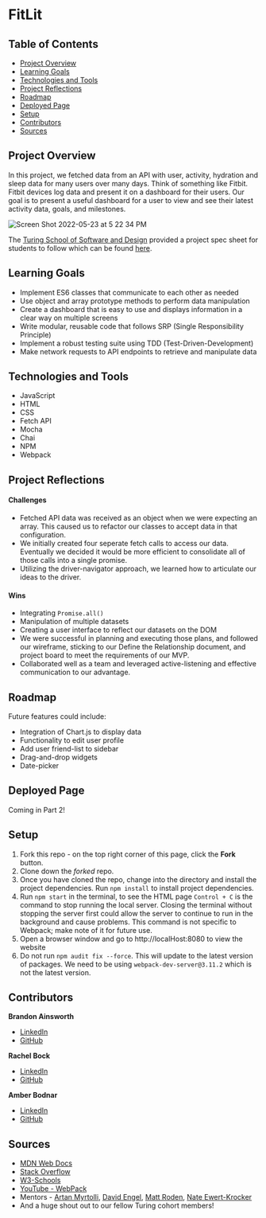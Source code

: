 # FitLit

## Table of Contents
- [Project Overview](#project-overview)
- [Learning Goals](#learning-goals)
- [Technologies and Tools](#technologies-and-tools)
- [Project Reflections](#project-reflections)
- [Roadmap](#roadmap)
- [Deployed Page](#deployed-page)
- [Setup](#setup)
- [Contributors](#contributors)
- [Sources](#sources)

## Project Overview

In this project, we fetched data from an API with user, activity, hydration and sleep data for many users over many days. Think of something like Fitbit. Fitbit devices log data and present it on a dashboard for their users. Our goal is to present a useful dashboard for a user to view and see their latest activity data, goals, and milestones. 

![Screen Shot 2022-05-23 at 5 22 34 PM](https://user-images.githubusercontent.com/99693359/169908245-028be8fd-3be5-4c14-a0bf-83a959c6d3a9.png)

The [Turing School of Software and Design](https://turing.edu/) provided a project spec sheet for students to follow which can be found [here](https://frontend.turing.edu/projects/Fitlit-part-one.html).

## Learning Goals

* Implement ES6 classes that communicate to each other as needed
* Use object and array prototype methods to perform data manipulation
* Create a dashboard that is easy to use and displays information in a clear way on multiple screens
* Write modular, reusable code that follows SRP (Single Responsibility Principle)
* Implement a robust testing suite using TDD (Test-Driven-Development)
* Make network requests to API endpoints to retrieve and manipulate data

## Technologies and Tools

* JavaScript
* HTML
* CSS
* Fetch API
* Mocha
* Chai
* NPM
* Webpack

## Project Reflections

#### Challenges

* Fetched API data was received as an object when we were expecting an array. This caused us to refactor our classes to accept data in that configuration.
* We initially created four seperate fetch calls to access our data. Eventually we decided it would be more efficient to consolidate all of those calls into a single promise.
* Utilizing the driver-navigator approach, we learned how to articulate our ideas to the driver.

#### Wins

* Integrating `Promise.all()`
* Manipulation of multiple datasets
* Creating a user interface to reflect our datasets on the DOM
* We were successful in planning and executing those plans, and followed our wireframe, sticking to our Define the Relationship document, and project board to meet the requirements of our MVP.
* Collaborated well as a team and leveraged active-listening and effective communication to our advantage.

## Roadmap

Future features could include:

* Integration of Chart.js to display data
* Functionality to edit user profile
* Add user friend-list to sidebar
* Drag-and-drop widgets
* Date-picker

## Deployed Page

Coming in Part 2!

## Setup

1. Fork this repo - on the top right corner of this page, click the **Fork** button.
2. Clone down the _forked_ repo. 
3. Once you have cloned the repo, change into the directory and install the project dependencies. Run `npm install` to install project dependencies.
4. Run `npm start` in the terminal, to see the HTML page `Control + C` is the command to stop running the local server.  Closing the terminal without stopping the server first could allow the server to continue to run in the background and cause problems. This command is not specific to Webpack; make note of it for future use.
5. Open a browser window and go to http://localHost:8080 to view the website
6. Do not run `npm audit fix --force`.  This will update to the latest version of packages.  We need to be using `webpack-dev-server@3.11.2` which is not the latest version. 

## Contributors

**Brandon Ainsworth**
* [LinkedIn](https://www.linkedin.com/in/brandon-ainsworth-922164183/)
* [GitHub](https://github.com/BrandonAinsworth)

**Rachel Bock**
* [LinkedIn](https://www.linkedin.com/in/rachelbock/)
* [GitHub](https://github.com/rachel-bock)

**Amber Bodnar**
* [LinkedIn](https://www.linkedin.com/in/amberbodnar/)
* [GitHub](https://github.com/abodnar1)

## Sources

* [MDN Web Docs](https://developer.mozilla.org/en-US/docs/Web/JavaScript)
* [Stack Overflow](https://stackoverflow.com/)
* [W3-Schools](https://www.w3schools.com/)
* [YouTube - WebPack](https://www.youtube.com/watch?v=GU-2T7k9NfI)
* Mentors - [Artan Myrtolli](https://github.com/artanmyrtolli), [David Engel](https://github.com/David5280), [Matt Roden](https://github.com/Matt-Roden), [Nate Ewert-Krocker](https://github.com/NEwertKrocker)
* And a huge shout out to our fellow Turing cohort members!
